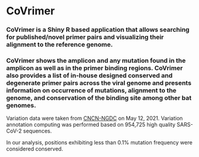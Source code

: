 # CoVrimer
### **CoVrimer** is a Shiny R based application that allows searching for published/novel primer pairs and visualizing their alignment to the reference genome. 
### CoVrimer shows the amplicon and  any mutation found in the amplicon as well as in the primer binding regions. CoVrimer also provides a list of in-house designed conserved and degenerate primer pairs across the viral genome and presents information on occurrence of mutations, alignment to the genome, and conservation of the binding site among other bat genomes.

Variation data were taken from [CNCN-NGDC](https://bigd.big.ac.cn/ncov/) on May 12, 2021. Variation annotation computing was performed based on 954,725 high quality SARS-CoV-2 sequences.

In our analysis, positions exhibiting less than 0.1% mutation frequency were considered conserved. 
